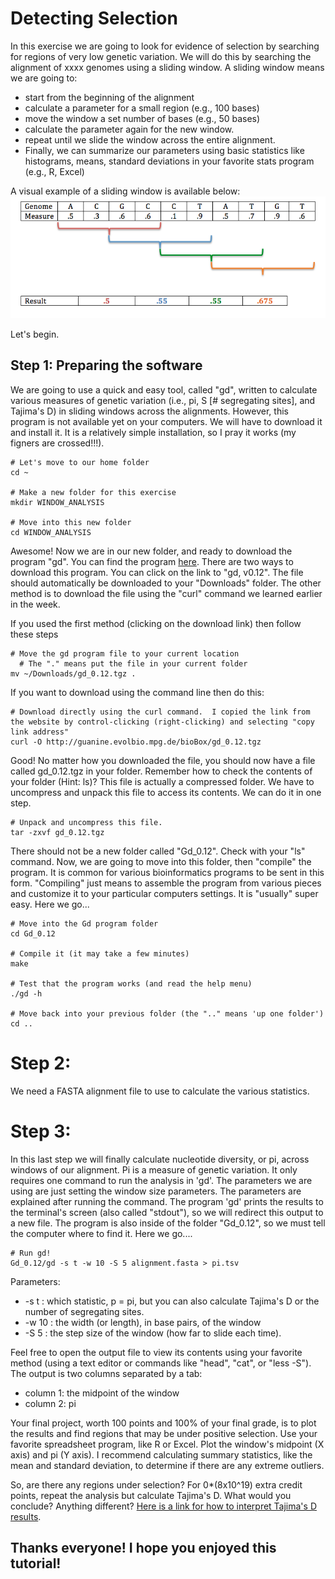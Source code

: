 # Detecting Selection
In this exercise we are going to look for evidence of selection by searching for regions of very low genetic variation.  We will do this by searching the alignment of xxxx genomes using a sliding window.
A sliding window means we are going to:
- start from the beginning of the alignment
- calculate a parameter for a small region (e.g., 100 bases)
- move the window a set number of bases (e.g., 50 bases)
- calculate the parameter again for the new window.
- repeat until we slide the window across the entire alignment.
- Finally, we can summarize our parameters using basic statistics like histograms, means, standard deviations in your favorite stats program (e.g., R, Excel)

A visual example of a sliding window is available below:
![window plot](./windows.png)


Let's begin.

## Step 1: Preparing the software
We are going to use a quick and easy tool, called "gd", written to calculate various measures of genetic variation (i.e., pi, S [# segregating sites], and Tajima's D) in sliding windows across the alignments.  However, this program is not available yet on your computers.  We will have to download it and install it. It is a relatively simple installation, so I pray it works (my figners are crossed!!!).
```
# Let's move to our home folder
cd ~

# Make a new folder for this exercise
mkdir WINDOW_ANALYSIS

# Move into this new folder
cd WINDOW_ANALYSIS
```

Awesome!  Now we are in our new folder, and ready to download the program "gd".  You can find the program [here](http://guanine.evolbio.mpg.de/bioBox/).  There are two ways to download this program.  You can click on the link to "gd, v0.12".  The file should automatically be downloaded to your "Downloads" folder.  The other method is to download the file using the "curl" command we learned earlier in the week.

If you used the first method (clicking on the download link) then follow these steps
```
# Move the gd program file to your current location
  # The "." means put the file in your current folder
mv ~/Downloads/gd_0.12.tgz .
```

If you want to download using the command line then do this:
```
# Download directly using the curl command.  I copied the link from the website by control-clicking (right-clicking) and selecting "copy link address"
curl -O http://guanine.evolbio.mpg.de/bioBox/gd_0.12.tgz
```

Good! No matter how you downloaded the file, you should now have a file called gd_0.12.tgz in your folder.  Remember how to check the contents of your folder (Hint: ls)?
This file is actually a compressed folder.  We have to uncompress and unpack this file to access its contents.  We can do it in one step.
```
# Unpack and uncompress this file.
tar -zxvf gd_0.12.tgz
```

There should not be a new folder called "Gd_0.12".  Check with your "ls" command.
Now, we are going to move into this folder, then "compile" the program.  It is common for various bioinformatics programs to be sent in this form.  "Compiling" just means to assemble the program from various pieces and customize it to your particular computers settings.  It is "usually" super easy.
Here we go...
```
# Move into the Gd program folder
cd Gd_0.12

# Compile it (it may take a few minutes)
make

# Test that the program works (and read the help menu)
./gd -h

# Move back into your previous folder (the ".." means 'up one folder')
cd ..
```

# Step 2:
We need a FASTA alignment file to use to calculate the various statistics.

# Step 3:
In this last step we will finally calculate nucleotide diversity, or pi, across windows of our alignment.  Pi is a measure of genetic variation. It only requires one command to run the analysis in 'gd'.  The parameters we are using are just setting the window size parameters.  The parameters are explained after running the command.  The program 'gd' prints the results to the terminal's screen (also called "stdout"), so we will redirect this output to a new file.  The program is also inside of the folder "Gd_0.12", so we must tell the computer where to find it. 
Here we go....
```
# Run gd!
Gd_0.12/gd -s t -w 10 -S 5 alignment.fasta > pi.tsv
```
Parameters:
- -s t : which statistic, p = pi, but you can also calculate Tajima's D or the number of segregating sites.
- -w 10 : the width (or length), in base pairs, of the window
- -S 5 : the step size of the window (how far to slide each time).

Feel free to open the output file to view its contents using your favorite method (using a text editor or commands like "head", "cat", or "less -S"). The output is two columns separated by a tab:
- column 1: the midpoint of the window
- column 2: pi

Your final project, worth 100 points and 100% of your final grade, is to plot the results and find regions that may be under positive selection.  Use your favorite spreadsheet program, like R or Excel.  Plot the window's midpoint (X axis) and pi (Y axis).  I recommend calculating summary statistics, like the mean and standard deviation, to determine if there are any extreme outliers.

So, are there any regions under selection?
For 0\*(8x10^19) extra credit points, repeat the analysis but calculate Tajima's D.  What would you conclude?  Anything different?  [Here is a link for how to interpret Tajima's D results](https://en.wikipedia.org/wiki/Tajima%27s_D).

## Thanks everyone!  I hope you enjoyed this tutorial!




